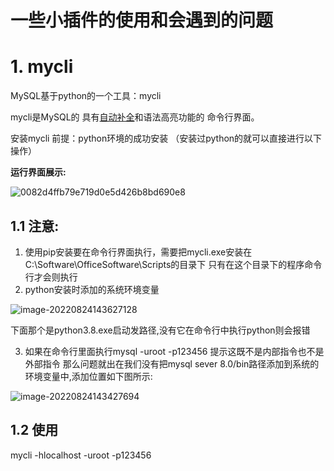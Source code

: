 # 一些小插件的使用和会遇到的问题

# 1. mycli

MySQL基于python的一个工具：mycli

mycli是MySQL的 具有[自动补全](https://so.csdn.net/so/search?q=自动补全&spm=1001.2101.3001.7020)和语法高亮功能的 命令行界面。

安装mycli 前提：python环境的成功安装 （安装过python的就可以直接进行以下操作）

**运行界面展示:**

![0082d4ffb79e719d0e5d426b8bd690e8](E:\黑马培训\assets\0082d4ffb79e719d0e5d426b8bd690e8.gif)

## **1.1 注意:**

1. 使用pip安装要在命令行界面执行，需要把mycli.exe安装在C:\Software\OfficeSoftware\Scripts的目录下 只有在这个目录下的程序命令行才会则执行
2. python安装时添加的系统环境变量

![image-20220824143627128](E:\黑马培训\assets\image-20220824143627128.png)

下面那个是python3.8.exe启动发路径,没有它在命令行中执行python则会报错

3. 如果在命令行里面执行mysql -uroot -p123456 提示这既不是内部指令也不是外部指令 那么问题就出在我们没有把mysql sever 8.0/bin路径添加到系统的环境变量中,添加位置如下图所示:

![image-20220824143427694](E:\黑马培训\assets\image-20220824143427694.png)

## 1.2 使用

mycli -hlocalhost -uroot -p123456



